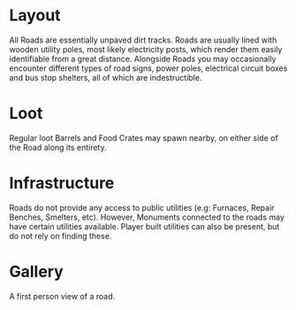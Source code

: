 # Layout

All Roads are essentially unpaved dirt tracks.
Roads are usually lined with wooden utility poles, most likely electricity posts, which render them easily identifiable from a great distance.
Alongside Roads you may occasionally encounter different types of road signs, power poles, electrical circuit boxes and bus stop shelters, all of which are indestructible.
# Loot

 
Regular loot Barrels and Food Crates may spawn nearby, on either side of the Road along its entirety.
# Infrastructure

Roads do not provide any access to public utilities (e.g: Furnaces, Repair Benches, Smelters, etc). However, Monuments connected to the roads may have certain utilities available. Player built utilities can also be present, but do not rely on finding these. 
# Gallery

A first person view of a road.
